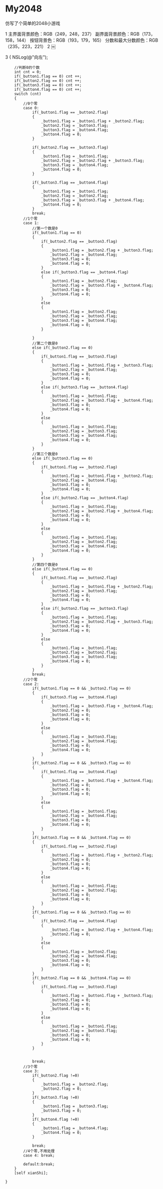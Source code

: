 # My2048
仿写了个简单的2048小游戏

1
	主界面背景颜色：RGB（249，248，237）
	副界面背景颜色：RGB（173，158，144）
	按钮背景色：RGB（193，179，165）
	分数和最大分数颜色：RGB（235，223，221）
2
	￼

3
{
        NSLog(@"向左");
        
        //判断0的个数
        int cnt = 0;
        if(_button1.flag == 0) cnt ++;
        if(_button2.flag == 0) cnt ++;
        if(_button3.flag == 0) cnt ++;
        if(_button4.flag == 0) cnt ++;
        switch (cnt)
        {
            //0个零
            case 0:
                if(_button1.flag == _button2.flag)
                {
                    _button1.flag = _button1.flag + _button2.flag;
                    _button2.flag = _button3.flag;
                    _button3.flag = _button4.flag;
                    _button4.flag = 0;
                }
                
                if(_button2.flag == _button3.flag)
                {
                    _button1.flag = _button1.flag;
                    _button2.flag = _button2.flag + _button3.flag;
                    _button3.flag = _button4.flag;
                    _button4.flag = 0;
                }
                
                if(_button3.flag == _button4.flag)
                {
                    _button1.flag = _button1.flag;
                    _button2.flag = _button2.flag;
                    _button3.flag = _button3.flag + _button4.flag;
                    _button4.flag = 0;
                }
                break;
            //1个零
            case 1:
                //第一个数是0
                if(_button1.flag == 0)
                {
                    if(_button2.flag == _button3.flag)
                    {
                        _button1.flag = _button2.flag + _button3.flag;
                        _button2.flag = _button4.flag;
                        _button3.flag = 0;
                        _button4.flag = 0;
                    }
                    else if(_button3.flag == _button4.flag)
                    {
                        _button1.flag = _button2.flag;
                        _button2.flag = _button3.flag + _button4.flag;
                        _button3.flag = 0;
                        _button4.flag = 0;
                    }
                    else
                    {
                        _button1.flag = _button2.flag;
                        _button2.flag = _button3.flag;
                        _button3.flag = _button4.flag;
                        _button4.flag = 0;
                    }
                
                }
                //第二个数是0
                else if(_button2.flag == 0)
                {
                    if(_button1.flag == _button3.flag)
                    {
                        _button1.flag = _button1.flag + _button3.flag;
                        _button2.flag = _button4.flag;
                        _button3.flag = 0;
                        _button4.flag = 0;
                    }
                    else if(_button3.flag == _button4.flag)
                    {
                        _button1.flag = _button1.flag;
                        _button2.flag = _button3.flag + _button4.flag;
                        _button3.flag = 0;
                        _button4.flag = 0;
                    }
                    else
                    {
                        _button1.flag = _button1.flag;
                        _button2.flag = _button3.flag;
                        _button3.flag = _button4.flag;
                        _button4.flag = 0;
                    }
                }
                //第三个数是0
                else if(_button3.flag == 0)
                {
                    if(_button1.flag == _button2.flag)
                    {
                        _button1.flag = _button1.flag + _button2.flag;
                        _button2.flag = _button4.flag;
                        _button3.flag = 0;
                        _button4.flag = 0;
                    }
                    else if(_button2.flag == _button4.flag)
                    {
                        _button1.flag = _button1.flag;
                        _button2.flag = _button2.flag + _button4.flag;
                        _button3.flag = 0;
                        _button4.flag = 0;
                    }
                    else
                    {
                        _button1.flag = _button1.flag;
                        _button2.flag = _button2.flag;
                        _button3.flag = _button4.flag;
                        _button4.flag = 0;
                    }
                }
                //第四个数是0
                else if(_button4.flag == 0)
                {
                    if(_button1.flag == _button2.flag)
                    {
                        _button1.flag = _button1.flag + _button2.flag;
                        _button2.flag = _button3.flag;
                        _button3.flag = 0;
                        _button4.flag = 0;
                    }
                    else if(_button2.flag == _button3.flag)
                    {
                        _button1.flag = _button1.flag;
                        _button2.flag = _button2.flag + _button3.flag;
                        _button3.flag = 0;
                        _button4.flag = 0;
                    }
                    else
                    {
                        _button1.flag = _button1.flag;
                        _button2.flag = _button2.flag;
                        _button3.flag = _button3.flag;
                        _button4.flag = 0;
                    }
                }
                break;
            //2个零
            case 2:
                if(_button1.flag == 0 && _button2.flag == 0)
                {
                    if(_button3.flag == _button4.flag)
                    {
                        _button1.flag = _button3.flag + _button4.flag;
                        _button2.flag = 0;
                        _button3.flag = 0;
                        _button4.flag = 0;
                    }
                    else
                    {
                        _button1.flag = _button3.flag;
                        _button2.flag = _button4.flag;
                        _button3.flag = 0;
                        _button4.flag = 0;
                    }
                }
                if(_button2.flag == 0 && _button3.flag == 0)
                {
                    if(_button1.flag == _button4.flag)
                    {
                        _button1.flag = _button1.flag + _button4.flag;
                        _button2.flag = 0;
                        _button3.flag = 0;
                        _button4.flag = 0;
                    }
                    else
                    {
                        _button1.flag = _button1.flag;
                        _button2.flag = _button4.flag;
                        _button3.flag = 0;
                        _button4.flag = 0;
                    }
                }
                if(_button3.flag == 0 && _button4.flag == 0)
                {
                    if(_button1.flag == _button2.flag)
                    {
                        _button1.flag = _button1.flag + _button2.flag;
                        _button2.flag = 0;
                        _button3.flag = 0;
                        _button4.flag = 0;
                    }
                    else
                    {
                        _button1.flag = _button1.flag;
                        _button2.flag = _button2.flag;
                        _button3.flag = 0;
                        _button4.flag = 0;
                    }
                }
                if(_button1.flag == 0 && _button3.flag == 0)
                {
                    if(_button2.flag == _button4.flag)
                    {
                        _button1.flag = _button2.flag + _button4.flag;
                        _button2.flag = 0;
                    }
                    else
                    {
                        _button1.flag = _button2.flag;
                        _button2.flag = _button4.flag;
                        _button3.flag = 0;
                        _button4.flag = 0;
                    }
                }
                if(_button2.flag == 0 && _button4.flag == 0)
                {
                    if(_button1.flag == _button3.flag)
                    {
                        _button1.flag = _button1.flag + _button3.flag;
                        _button2.flag = 0;
                        _button3.flag = 0;
                        _button4.flag = 0;
                    }
                    else
                    {
                        _button1.flag = _button1.flag;
                        _button2.flag = _button3.flag;
                        _button3.flag = 0;
                        _button4.flag = 0;
                    }
                }
                
                
                break;
            //3个零
            case 3:
                if(_button2.flag !=0)
                {
                    _button1.flag = _button2.flag;
                    _button2.flag = 0;
                }
                if(_button3.flag !=0)
                {
                    _button1.flag = _button3.flag;
                    _button3.flag = 0;
                }
                if(_button4.flag !=0)
                {
                    _button1.flag = _button4.flag;
                    _button4.flag = 0;
                }

                break;
            //4个零,不用处理
            case 4: break;
                
            default:break;
        }
        [self xianShi];

    }
